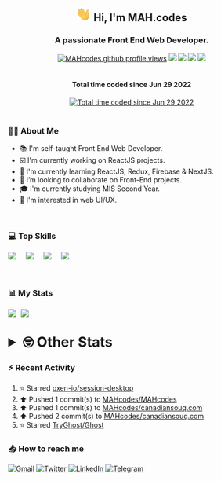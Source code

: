 <h2 align="center"><img src="./Hi.gif" width="30px" height="30px"> Hi, I'm MAH.codes</h2>

<h3 align="center">A passionate Front End Web Developer.</h3>

<div align="center">
  <a href="#"><img src="https://komarev.com/ghpvc/?username=MAHcodes&style=for-the-badge&color=FBA733" alt="MAHcodes github profile views" /></a>
  <a href="https://www.linux.org"><img src="https://img.shields.io/badge/OS-Linux-e06c75?style=for-the-badge&logo=linux" /></a>
	<a href="https://archlinux.org"><img src="https://img.shields.io/badge/DISTRO-Arch-56b6c2?style=for-the-badge&logo=arch-linux" /></a>
	<a href="https://dwm.suckless.org"><img src="https://img.shields.io/badge/WM-DWM-005577?style=for-the-badge&logo=dwm" /></a>
	<a href="https://neovim.io"><img src="https://img.shields.io/badge/IDE-Neovim-98c379?style=for-the-badge&logo=neovim" /></a>
</div>

<br>

<div align="center">
<h4>Total time coded since Jun 29 2022</h4>
<a href="https://wakatime.com/@44eeab2c-51f5-4574-a918-82e5b17d9c49"><img src="https://wakatime.com/badge/user/44eeab2c-51f5-4574-a918-82e5b17d9c49.svg?style=for-the-badge" alt="Total time coded since Jun 29 2022" /></a></div>
<br>

### :man_technologist: About Me

- :books: I'm self-taught Front End Web Developer.
- :ballot_box_with_check: I'm currently working on ReactJS projects.
- :dart: I'm currently learning ReactJS, Redux, Firebase & NextJS.
- :eyes: I’m looking to collaborate on Front-End projects.
- :mortar_board: I'm currently studying MIS Second Year.
- :art: I'm interested in web UI/UX.

<br>

### :computer: Top Skills

<div style="display:flex;">
<img width ='36px' src ='https://raw.githubusercontent.com/rahulbanerjee26/githubAboutMeGenerator/main/icons/html.svg' />
<img width ='36px' src ='https://raw.githubusercontent.com/rahulbanerjee26/githubAboutMeGenerator/main/icons/css.svg' />
<img width ='36px' src ='https://raw.githubusercontent.com/rahulbanerjee26/githubAboutMeGenerator/main/icons/javascript.svg' />
<img width ='36px' src ='https://raw.githubusercontent.com/rahulbanerjee26/githubAboutMeGenerator/main/icons/reactjs.svg' />
</div>

<br>
<br>

### :bar_chart: My Stats

<img src="https://github-readme-stats.vercel.app/api?username=MAHcodes&show_icons=true&locale=en" width="49%" /><span style="display:inline-block;width:2%"></span><img src="https://github-readme-streak-stats.herokuapp.com/?user=MAHcodes&" width="49%" />

<br>

<details>
<summary style="font-size: 1.75rem; font-weight: bold;"><strong style="font-size: 1.75rem; font-weight: bold;"> 🤓 Other Stats </strong></summary>
<br>

<!--START_SECTION:waka-->
![Lines of code](https://img.shields.io/badge/From%20Hello%20World%20I%27ve%20Written-249%20Thousand%20lines%20of%20code-blue)

**🐱 My GitHub Data** 

> 🏆 1,172 Contributions in the Year 2022
 > 
> 📦 343.2 kB Used in GitHub's Storage 
 > 
> 💼 Opted to Hire
 > 
> 📜 25 Public Repositories 
 > 
> 🔑 7 Private Repositories  
 > 
**I'm a Night 🦉** 

```text
🌞 Morning    151 commits    ███░░░░░░░░░░░░░░░░░░░░░░   14.45% 
🌆 Daytime    261 commits    ██████░░░░░░░░░░░░░░░░░░░   24.98% 
🌃 Evening    410 commits    █████████░░░░░░░░░░░░░░░░   39.23% 
🌙 Night      223 commits    █████░░░░░░░░░░░░░░░░░░░░   21.34%

```
📅 **I'm Most Productive on Monday** 

```text
Monday       178 commits    ████░░░░░░░░░░░░░░░░░░░░░   17.03% 
Tuesday      153 commits    ███░░░░░░░░░░░░░░░░░░░░░░   14.64% 
Wednesday    128 commits    ███░░░░░░░░░░░░░░░░░░░░░░   12.25% 
Thursday     128 commits    ███░░░░░░░░░░░░░░░░░░░░░░   12.25% 
Friday       109 commits    ██░░░░░░░░░░░░░░░░░░░░░░░   10.43% 
Saturday     172 commits    ████░░░░░░░░░░░░░░░░░░░░░   16.46% 
Sunday       177 commits    ████░░░░░░░░░░░░░░░░░░░░░   16.94%

```


📊 **This Week I Spent My Time On** 

```text
⌚︎ Time Zone: Asia/Beirut

💬 Programming Languages: 
Lua                      3 hrs 57 mins       ████████░░░░░░░░░░░░░░░░░   32.35% 
JavaScript               3 hrs 27 mins       ███████░░░░░░░░░░░░░░░░░░   28.31% 
TypeScript               1 hr 45 mins        ███░░░░░░░░░░░░░░░░░░░░░░   14.33% 
CSS                      38 mins             █░░░░░░░░░░░░░░░░░░░░░░░░   5.26% 
Other                    34 mins             █░░░░░░░░░░░░░░░░░░░░░░░░   4.64%

🔥 Editors: 
Neovim                   12 hrs 14 mins      █████████████████████████   100.0%

🐱‍💻 Projects: 
dotfiles                 4 hrs               ████████░░░░░░░░░░░░░░░░░   32.75% 
portfolio                2 hrs 37 mins       █████░░░░░░░░░░░░░░░░░░░░   21.42% 
canadiansouq.com         2 hrs 4 mins        ████░░░░░░░░░░░░░░░░░░░░░   16.92% 
lunarvim.org             1 hr 28 mins        ███░░░░░░░░░░░░░░░░░░░░░░   12.11% 
Unknown Project          1 hr 23 mins        ██░░░░░░░░░░░░░░░░░░░░░░░   11.41%

💻 Operating System: 
Linux                    12 hrs 14 mins      █████████████████████████   100.0%

```

**I Mostly Code in JavaScript** 

```text
JavaScript               15 repos            ██████████████░░░░░░░░░░░   55.56% 
Python                   3 repos             ██░░░░░░░░░░░░░░░░░░░░░░░   11.11% 
CSS                      2 repos             █░░░░░░░░░░░░░░░░░░░░░░░░   7.41% 
TypeScript               2 repos             █░░░░░░░░░░░░░░░░░░░░░░░░   7.41% 
HTML                     1 repo              █░░░░░░░░░░░░░░░░░░░░░░░░   3.7%

```



 Last Updated on 19/12/2022 18:41:28 UTC
<!--END_SECTION:waka-->

</details>

### :zap: Recent Activity

<!--RECENT_ACTIVITY:start-->
1. ⭐ Starred [oxen-io/session-desktop](https://github.com/oxen-io/session-desktop)
2. ⬆️ Pushed 1 commit(s) to [MAHcodes/MAHcodes](https://github.com/MAHcodes/MAHcodes)
3. ⬆️ Pushed 1 commit(s) to [MAHcodes/canadiansouq.com](https://github.com/MAHcodes/canadiansouq.com)
4. ⬆️ Pushed 2 commit(s) to [MAHcodes/canadiansouq.com](https://github.com/MAHcodes/canadiansouq.com)
5. ⭐ Starred [TryGhost/Ghost](https://github.com/TryGhost/Ghost)
<!--RECENT_ACTIVITY:end-->

### :inbox_tray: How to reach me

[![Gmail](https://img.shields.io/badge/Gmail-D14836?style=for-the-badge&logo=gmail&logoColor=white)](mailto:mhmdalihsen102@gmail.com)
[![Twitter](https://img.shields.io/badge/Twitter-1DA1F2?style=for-the-badge&logo=twitter&logoColor=white)](https://twitter.com/MhmdAliHsen)
[![LinkedIn](https://img.shields.io/badge/LinkedIn-0077B5?style=for-the-badge&logo=linkedin&logoColor=white)](https://www.linkedin.com/in/mah-codes-66b0671b7/)
[![Telegram](https://img.shields.io/badge/Telegram-2CA5E0?style=for-the-badge&logo=telegram&logoColor=white&bgColor=black)](https://t.me/mhmdalihsen)
